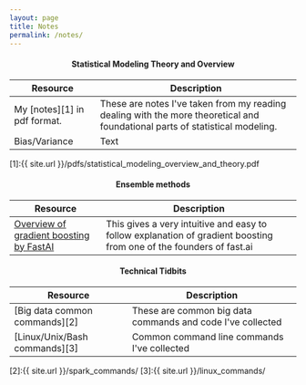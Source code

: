 ```yaml
---
layout: page
title: Notes
permalink: /notes/
---
```


<center> <h4> Statistical Modeling Theory and Overview </h4> </center>

| Resource      | Description |
| ----------- | ----------- |
| My [notes][1] in pdf format.| These are notes I've taken from my reading dealing with the more theoretical and foundational parts of statistical modeling.         |
| Bias/Variance   | Text        |

[1]:{{ site.url }}/pdfs/statistical_modeling_overview_and_theory.pdf

<center> <h4> Ensemble methods </h4> </center> 

| Resource      | Description |
| ----------- | ----------- |
| [Overview of gradient boosting by FastAI](https://explained.ai/gradient-boosting/index.html)  | This gives a very intuitive and easy to follow explanation of gradient boosting from one of the founders of fast.ai|

<center> <h4> Technical Tidbits </h4> </center>

| Resource      | Description |
| ----------- | ----------- |
| [Big data common commands][2]  | These are common big data commands and code I've collected |
| [Linux/Unix/Bash commands][3] | Common command line commands I've collected |

[2]:{{ site.url }}/spark_commands/
[3]:{{ site.url }}/linux_commands/
